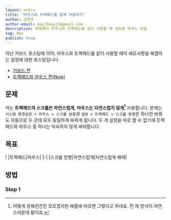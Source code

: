 ```yaml
---
layout: entry
title: "마우스와 트랙패드를 함께 사용하기"
author: 김연주
author-email: mayj5mayj5@gmail.com
description: 맥북에서 마우스와 트랙패드를 같이 사용할 때 설정을 바꾸는 방법 
tag: Mac
publish: true
---
```


지난 키보드 포스팅에 이어, 마우스와 트랙패드를 같이 사용할 때의 애로사항을 해결하는 설정에 대한 포스팅입니다. 

- [키보드 편](/2017/08/15/keyboard)
- [트랙패드와 마우스 편(Now)](/2017/08/16/mouse)

## 문제

저는 **트랙패드의 스크롤은 자연스럽게**, **마우스는 자연스럽지 않게[^1]** 사용합니다. 문제는 `시스템 환경설정 > 마우스 > 스크롤 방향`과 `설정 > 트랙패드 > 스크롤 방향`은 하나만 바꿔도 자동으로 두 군데 모두 동일하게 바뀌게 됩니다. 두 개 설정을 따로 할 수 없기에 트랙패드와 마우스 중 하나는 익숙하지 않게 써야합니다.

## 목표

| |트랙패드|마우스|
|-|
|스크롤 방향|자연스럽게|자연스럽게 해제|

## 방법

### Step 1




[^1]: 어떻게 정해진건진 모르겠지만 애플에 따르면 그렇다고 하네요. 전 제 방식이 자연스러운데 말이죠.